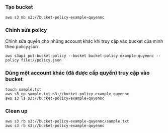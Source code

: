 ### Tạo bucket

```
aws s3 mb s3://bucket-policy-example-quyennc
```

### Chỉnh sửa policy

Chỉnh sửa quyền cho những account khác khi truy cập vào bucket của mình theo policy.json

```
aws s3api put-bucket-policy --bucket bucket-policy-example-quyennc --policy file://policy.json
```

### Dùng một account khác (đã được cấp quyền) truy cập vào bucket

```
touch sample.txt
aws s3 cp sample.txt s3://bucket-policy-example-quyennc
aws s3 ls s3://bucket-policy-example-quyennc
```

### Clean up

```
aws s3 rb s3://bucket-policy-example-quyennc/sample.txt
aws s3 rb s3://bucket-policy-example-quyennc
```
